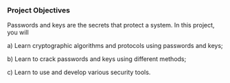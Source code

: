 ### Project Objectives
Passwords and keys are the secrets that protect a system. In this project, you will 

a) Learn cryptographic algorithms and protocols using passwords and keys;

b) Learn to crack passwords and keys using different methods;

c) Learn to use and develop various security tools.
